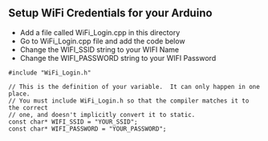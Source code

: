 ## Setup WiFi Credentials for your Arduino
- Add a file called WiFi_Login.cpp in this directory
- Go to WiFi_Login.cpp file and add the code below
- Change the WIFI_SSID string to your WIFI Name
- Change the WIFI_PASSWORD string to your WIFI Password
```
#include "WiFi_Login.h"

// This is the definition of your variable.  It can only happen in one place.
// You must include WiFi_Login.h so that the compiler matches it to the correct
// one, and doesn't implicitly convert it to static.
const char* WIFI_SSID = "YOUR_SSID";
const char* WIFI_PASSWORD = "YOUR_PASSWORD";
```
